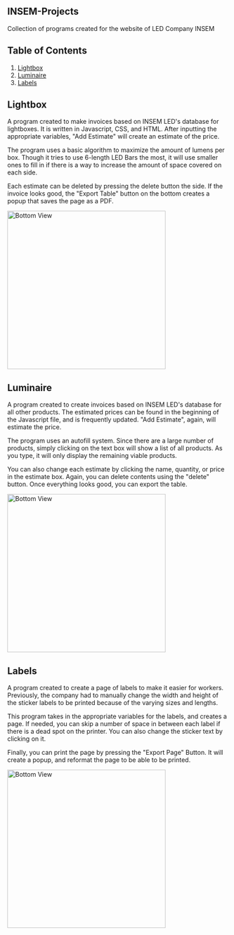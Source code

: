 ## INSEM-Projects
Collection of programs created for the website of LED Company INSEM

## Table of Contents

1. [Lightbox](#lightbox)
2. [Luminaire](#luminaire)
3. [Labels](#labels)

## Lightbox

A program created to make invoices based on INSEM LED's database for lightboxes. It is written in Javascript, CSS, and HTML. After inputting the appropriate variables, "Add Estimate" will create an estimate of the price.

The program uses a basic algorithm to maximize the amount of lumens per box. Though it tries to use 6-length LED Bars the most, it will use smaller ones to fill in if there is a way to increase the amount of space covered on each side.

Each estimate can be deleted by pressing the delete button the side. If the invoice looks good, the "Export Table" button on the bottom creates a popup that saves the page as a PDF.

<img src = "https://i.imgur.com/xRfrrPl.png" alt = "Bottom View" height="360">

## Luminaire

A program created to create invoices based on INSEM LED's database for all other products. The estimated prices can be found in the beginning of the Javascript file, and is frequently updated. "Add Estimate", again, will estimate the price.

The program uses an autofill system. Since there are a large number of products, simply clicking on the text box will show a list of all products. As you type, it will only display the remaining viable products.

You can also change each estimate by clicking the name, quantity, or price in the estimate box. Again, you can delete contents using the "delete" button. Once everything looks good, you can export the table.

<img src = "https://i.imgur.com/BU1IbZu.png" alt = "Bottom View" height="360">

## Labels

A program created to create a page of labels to make it easier for workers. Previously, the company had to manually change the width and height of the sticker labels to be printed because of the varying sizes and lengths.

This program takes in the appropriate variables for the labels, and creates a page. If needed, you can skip a number of space in between each label if there is a dead spot on the printer. You can also change the sticker text by clicking on it.

Finally, you can print the page by pressing the "Export Page" Button. It will create a popup, and reformat the page to be able to be printed.

<img src = "https://i.imgur.com/JH5AXQ4.png" alt = "Bottom View" height="360">
